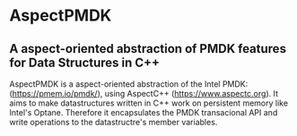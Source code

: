 # AspectPMDK
## A aspect-oriented abstraction of PMDK features for Data Structures in C++

AspectPMDK is a aspect-oriented abstraction of the Intel PMDK: (https://pmem.io/pmdk/),
using AspectC++ (https://www.aspectc.org).
It aims to make datastructures written in C++ work on persistent memory like Intel's Optane.
Therefore it encapsulates the PMDK transacional API and write operations to the datastructre's member variables.
